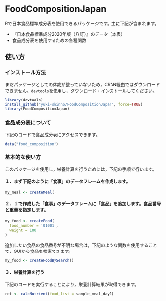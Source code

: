 # FoodCompositionJapan

Rで日本食品標準成分表を使用できるパッケージです。主に下記が含まれます。
- 『日本食品標準成分2020年版（八訂）』のデータ（本表）
- 食品成分表を使用するための各種関数

## 使い方

### インストール方法
まだパッケージとしての体裁が整っていないため，CRAN経由ではダウンロードできません。`devtools`を使用し，ダウンロード・インストールしてください。

``` r
library(devtools)
install_github("yuki-shinno/FoodCompositionJapan", force=TRUE)
library(FoodCompositionJapan)
```

### 食品成分表について
下記のコードで食品成分表にアクセスできます。

``` r
data("food_composition")
```

### 基本的な使い方
このパッケージを使用し，栄養計算を行うためには，下記の手順で行います。

#### １．まず下記のように「食事」のデータフレームを作成します。
``` r
my_meal <- createMeal()
```

#### ２．１で作成した「食事」のデータフレームに「食品」を追加します。食品番号と重量を指定します。
``` r
my_food <- createFood(
  food_number = '01001',
  weight = 100
)
```

追加したい食品の食品番号が不明な場合は，下記のような関数を使用することで，GUIから食品を検索できます。
```r
my_food <- createFoodBySearch()
```

#### ３．栄養計算を行う
下記のコードを実行することにより，栄養計算結果が取得できます。
``` r
ret <- calcNutrient(food_list = sample_meal_day1)
```
